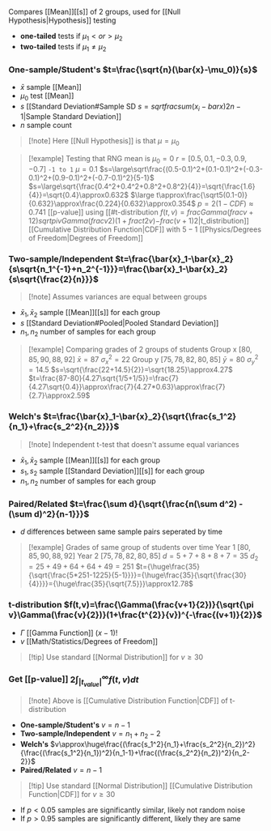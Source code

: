 Compares [[Mean]][[s]] of 2 groups, used for [[Null Hypothesis|Hypothesis]] testing
- **one-tailed** tests if $\mu_1<or>\mu_2$
- **two-tailed** tests if $\mu_1\neq\mu_2$
### One-sample/Student's $t=\frac{\sqrt{n}(\bar{x}-\mu_0)}{s}$
- $\bar{x}$ sample [[Mean]]
- $\mu_0$ test [[Mean]]
- $s$ [[Standard Deviation#Sample SD $s= sqrt{ frac{ sum(x_i- bar{x}) 2}{n-1}}$|Sample Standard Deviation]]
- $n$ sample count
> [!note] Here [[Null Hypothesis]] is that $\mu=\mu_0$

> [!example] Testing that RNG mean is $\mu_0=0$
> $r=[0.5,0.1,-0.3,0.9,-0.7]$ `-1 to 1` $\mu=0.1$
> $s=\large\sqrt\frac{(0.5-0.1)^2+(0.1-0.1)^2+(-0.3-0.1)^2+(0.9-0.1)^2+(-0.7-0.1)^2}{5-1}$ 
> $s=\large\sqrt{\frac{0.4^2+0.4^2+0.8^2+0.8^2}{4}}=\sqrt{\frac{1.6}{4}}=\sqrt{0.4}\approx0.632$
> $\large t\approx\frac{\sqrt5(0.1-0)}{0.632}\approx\frac{0.224}{0.632}\approx0.354$ 
> $p=2(1-CDF)\approx0.741$ [[p-value]] using [[#t-distribution $f(t,v)= frac{ Gamma( frac{v+1}{2})}{ sqrt{ pi v} Gamma( frac{v}{2})}(1+ frac{t {2}}{v}) {- frac{(v+1)}{2}}$|t_distribution]] [[Cumulative Distribution Function|CDF]] with $5-1$ [[Physics/Degrees of Freedom|Degrees of Freedom]]
### Two-sample/Independent $t=\frac{\bar{x}_1-\bar{x}_2}{s\sqrt{n_1^{-1}+n_2^{-1}}}=\frac{\bar{x}_1-\bar{x}_2}{s\sqrt{\frac{2}{n}}}$
> [!note] Assumes variances are equal between groups
- $\bar{x}_1,\bar{x}_2$ sample [[Mean]][[s]] for each group
- $s$ [[Standard Deviation#Pooled|Pooled Standard Deviation]]
- $n_1,n_2$ number of samples for each group
> [!example] Comparing grades of 2 groups of students
> Group x $[80,85,90,88,92]$ $\bar{x}=87$ $\sigma_x^2=22$
> Group y $[75,78,82,80,85]$ $\bar{y}=80$ $\sigma_y^2=14.5$
> $s=\sqrt{\frac{22+14.5}{2}}=\sqrt{18.25}\approx4.27$
> $t=\frac{87-80}{4.27\sqrt{1/5+1/5}}=\frac{7}{4.27\sqrt{0.4}}\approx\frac{7}{4.27*0.63}\approx\frac{7}{2.7}\approx2.59$
### Welch's $t=\frac{\bar{x}_1-\bar{x}_2}{\sqrt{\frac{s_1^2}{n_1}+\frac{s_2^2}{n_2}}}$
> [!note] Independent t-test that doesn't assume equal variances
- $\bar{x}_1,\bar{x}_2$ sample [[Mean]][[s]] for each group
- $s_1,s_2$ sample [[Standard Deviation]][[s]] for each group
- $n_1,n_2$ number of samples for each group
### Paired/Related $t=\frac{\sum d}{\sqrt{\frac{n(\sum d^2) - (\sum d)^2}{n-1}}}$
- $d$ differences between same sample pairs seperated by time
> [!example] Grades of same group of students over time
> Year 1 $[80,85,90,88,92]$
> Year 2 $[75,78,82,80,85]$
> $d=5+7+8+8+7=35$
> $d_2=25+49+64+64+49=251$
> $t={\huge\frac{35}{\sqrt{\frac{5*251-1225}{5-1}}}}={\huge\frac{35}{\sqrt{\frac{30}{4}}}}={\huge\frac{35}{\sqrt{7.5}}}\approx12.78$
### t-distribution $f(t,v)=\frac{\Gamma(\frac{v+1}{2})}{\sqrt{\pi v}\Gamma(\frac{v}{2})}(1+\frac{t^{2}}{v})^{-\frac{(v+1)}{2}}$
- $\Gamma$ [[Gamma Function]] $(x-1)!$
- $v$ [[Math/Statistics/Degrees of Freedom]]
> [!tip] Use standard [[Normal Distribution]] for $v\geq30$
### Get [[p-value]] $2\int_{|t_{value}|}^\infty f(t,v)dt$
> [!note] Above is [[Cumulative Distribution Function|CDF]] of t-distribution 
- **One-sample/Student's** $v=n-1$
-  **Two-sample/Independent** $v=n_1+n_2-2$
- **Welch's** $v\approx\huge\frac{(\frac{s_1^2}{n_1}+\frac{s_2^2}{n_2})^2}{\frac{(\frac{s_1^2}{n_1})^2}{n_1-1}+\frac{(\frac{s_2^2}{n_2})^2}{n_2-2}}$
- **Paired/Related** $v=n-1$
> [!tip] Use standard [[Normal Distribution]] [[Cumulative Distribution Function|CDF]] for $v\geq30$
- If $p<0.05$ samples are significantly similar, likely not random noise
- If $p>0.95$ samples are significantly different, likely they are same
